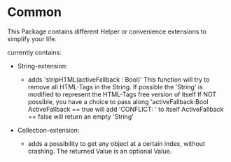 # Common

This Package contains different Helper or convenience extensions to simplify your life.

currently contains:
- String-extension:
    - adds 'stripHTML(activeFallback : Bool)'
    This function will try to remove all HTML-Tags in the String.
    If possible the 'String' is modified to represent the HTML-Tags free version of itself
    If NOT possible, you have a choice to pass along 'activeFallback:Bool
    ActiveFallback == true will add 'CONFLICT: ' to itself
    ActiveFallback == false will return an empty 'String'

- Collection-extension:
    - adds a possibility to get any object at a certain index, without crashing.
    The returned Value is an optional Value.
